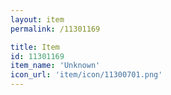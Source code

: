 ```yaml
---
layout: item
permalink: /11301169

title: Item
id: 11301169
item_name: 'Unknown'
icon_url: 'item/icon/11300701.png'
---
```

